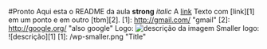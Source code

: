#Pronto
Aqui esta o README da aula
**strong**  _italic_
A [link](http://google.com "google")
Texto com [link][1] em um ponto e em outro [tbm][2].
[1]: http://gmail.com/ "gmail"
[2]: http://google.org/ "also google"
Logo: ![descrição da imagem](/wp.png "titulo")
Smaller logo: ![descrição][1]
[1]: /wp-smaller.png "Title"
